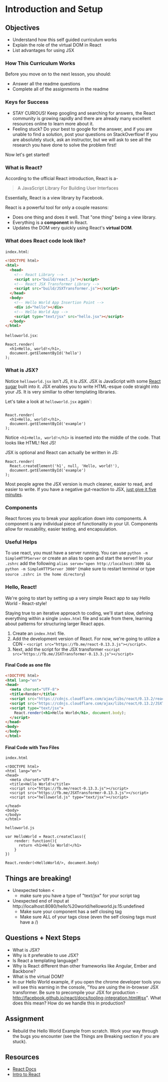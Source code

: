 # Introduction and Setup

## Objectives

* Understand how this self guided curriculum works
* Explain the role of the virtual DOM in React
* List advantages for using JSX

### How This Curriculum Works

Before you move on to the next lesson, you should:

* Answer all the readme questions
* Complete all of the assignments in the readme

### Keys for Success

* STAY CURIOUS! Keep googling and searching for answers, the React community is growing rapidly and there are already many excellent resources online to learn more about it.
* Feeling stuck? Do your best to google for the answer, and if you are unable to find a solution, post your questions on StackOverflow! If you are absolutely stuck, ask an instructor, but we will ask to see all the research you have done to solve the problem first!

Now let's get started!

### What is React?

According to the official React introduction, React is a-

> A JavaScript Library For Building User Interfaces

Essentially, React is a view library by Facebook.

React is a powerful tool for only a couple reasons:
* Does one thing and does it well. That "one thing" being a view library.
* Everything is a **component** in React.
* Updates the DOM very quickly using React's **virtual DOM**.

### What does React code look like?

`index.html`:
```html
<!DOCTYPE html>
<html>
  <head>
    <!-- React Library -->
    <script src="build/react.js"></script>
    <!-- React JSX Transformer Library -->
    <script src="build/JSXTransformer.js"></script>
  </head>
  <body>
    <!-- Hello World App Insertion Point -->
    <div id="hello"></div>
    <!-- Hello World App -->
    <script type="text/jsx" src="hello.jsx"></script>
  </body>
</html>
```

`helloworld.jsx`:

```
React.render(
  <h1>Hello, world!</h1>,
  document.getElementById('hello')
);
```

### What is JSX?

Notice `helloworld.jsx` isn't JS, it is JSX.
JSX is JavaScript with some [React sugar](https://facebook.github.io/react/docs/jsx-in-depth.html) built into it.
JSX enables you to write HTML-esque code straight into your JS.
It is very similiar to other templating libraries.

Let's take a look at `helloworld.jsx` again`:
```

React.render(
  <h1>Hello, world!</h1>,
  document.getElementById('example')
);
```
Notice `<h1>Hello, world!</h1>` is inserted into the middle of the code.
That looks like HTML! Not JS!

JSX is optional and React can actually be written in JS:

```
React.render(
  React.createElement('h1', null, 'Hello, world!'),
  document.getElementById('example')
);
```

Most people agree the JSX version is much cleaner,
easier to read, and easier to write.
If you have a negative gut-reaction to JSX,
[just give it five minutes](https://signalvnoise.com/posts/3124-give-it-five-minutes).

### Components

React forces you to break your application down into components.
A component is any individual piece of functionality in your UI.
Components allow for reusability, easier testing, and encapsulation.

### Useful Helps

To use react, you must have a server running. You can use `python -m SimpleHTTPServer` or create an alias to open and start the server! In your `.zshrc` add the following `alias serve="open http://localhost:3000 && python -m SimpleHTTPServer 3000"` (make sure to restart terminal or type `source .zshrc in the home directory`)

### Hello, React!

We're going to start by setting up a very simple React app to say Hello World - React-style!

Staying true to an iterative approach to coding, we'll start slow, defining everything within a single `index.html` file and scale from there, learning about patterns for structuring larger React apps.

1. Create an `index.html` file.
1. Add the development version of React. For now, we're going to utilize a CDN - `<script src="https://fb.me/react-0.13.3.js"></script>`.
1. Next, add the script for the JSX transformer `<script src="https://fb.me/JSXTransformer-0.13.3.js"></script>`


#### Final Code as one file


``` html
<!DOCTYPE html>
<html lang="en">
<head>
  <meta charset="UTF-8">
  <title>Render</title>
  <script src="https://cdnjs.cloudflare.com/ajax/libs/react/0.13.2/react.js"></script>
  <script src="https://cdnjs.cloudflare.com/ajax/libs/react/0.13.2/JSXTransformer.js"></script>
  <script type="text/jsx">
    React.render(<h1>Hello World</h1>, document.body);
  </script>
</head>
<body>
</body>
</html>
```

#### Final Code with Two Files

`index.html`

``` 
<!DOCTYPE html>
<html lang="en">
<head>
  <meta charset="UTF-8">
  <title>Hello World!</title>
  <script src="https://fb.me/react-0.13.3.js"></script>
  <script src="https://fb.me/JSXTransformer-0.13.3.js"></script>
  <script src="helloworld.js" type="text/jsx"></script>

</head>
<body>
</body>
</html>
```

`helloworld.js`

``` 
var HelloWorld = React.createClass({
    render: function(){
      return <h1>Hello World!</h1>
    }
})

React.render(<HelloWorld/>, document.body)
```

## Things are breaking!

- Unexpected token <
	- make sure you have a type of "text/jsx" for your script tag
- Unexpected end of input at http://localhost:8080/hello%20world/helloworld.js:15:undefined
	- Make sure your component has a self closing tag 
  - Make sure ALL of your tags close (even the self closing tags must have a /) 
		 	

## Questions + Next Steps

* What is JSX?
* Why is it preferable to use JSX?
* Is React a templating language?
* Why is React different than other frameworks like Angular, Ember and Backbone?
* What is the virtual DOM? 
* In our Hello World example, if you open the chrome developer tools you will see this warning in the console, "You are using the in-browser JSX transformer. Be sure to precompile your JSX for production - http://facebook.github.io/react/docs/tooling-integration.html#jsx". What does this mean? How do we handle this in production?

## Assignment 

- Rebuild the Hello World Example from scratch. Work your way through the bugs you encounter (see the Things are Breaking section if you are stuck).

## Resources

* [React Docs](http://facebook.github.io/react/index.html)
* [Intro to React](http://developer.telerik.com/featured/introduction-to-the-react-javascript-framework/)
